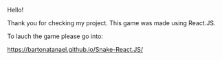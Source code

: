 Hello!

Thank you for checking my project. This game was made using React.JS.

To lauch the game please go into: 

https://bartonatanael.github.io/Snake-React.JS/


